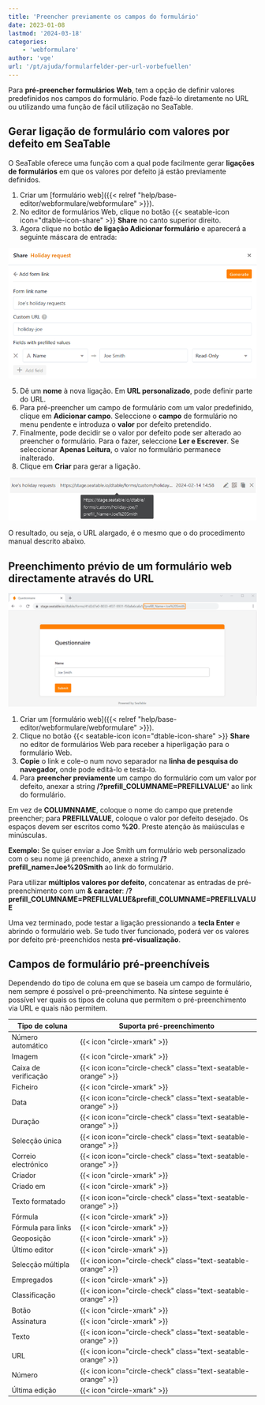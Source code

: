 ```yaml
---
title: 'Preencher previamente os campos do formulário'
date: 2023-01-08
lastmod: '2024-03-18'
categories:
    - 'webformulare'
author: 'vge'
url: '/pt/ajuda/formularfelder-per-url-vorbefuellen'
---
```


Para **pré-preencher formulários Web**, tem a opção de definir valores predefinidos nos campos do formulário. Pode fazê-lo diretamente no URL ou utilizando uma função de fácil utilização no SeaTable.

## Gerar ligação de formulário com valores por defeito em SeaTable

O SeaTable oferece uma função com a qual pode facilmente gerar **ligações de formulários** em que os valores por defeito já estão previamente definidos.

1. Criar um [formulário web]({{< relref "help/base-editor/webformulare/webformulare" >}}).
2. No editor de formulários Web, clique no botão {{< seatable-icon icon="dtable-icon-share" >}} **Share** no canto superior direito.
3. Agora clique no botão **de ligação Adicionar formulário** e aparecerá a seguinte máscara de entrada:

![Valores pré-preenchidos em ligações de formulários definidos pelo utilizador](images/Vorbefuellte-Werte-in-benutzerdefinierten-Formularlinks.png)

5. Dê um **nome** à nova ligação. Em **URL personalizado**, pode definir parte do URL.
6. Para pré-preencher um campo de formulário com um valor predefinido, clique em **Adicionar campo**. Seleccione o **campo** de formulário no menu pendente e introduza o **valor** por defeito pretendido.
7. Finalmente, pode decidir se o valor por defeito pode ser alterado ao preencher o formulário. Para o fazer, seleccione **Ler e Escrever**. Se seleccionar **Apenas Leitura**, o valor no formulário permanece inalterado.
8. Clique em **Criar** para gerar a ligação.

![Ligação de formulário personalizada com valor pré-preenchido](images/Benutzerdefinierter-Formularlink-mit-vorausgefuelltem-Wert.png)

O resultado, ou seja, o URL alargado, é o mesmo que o do procedimento manual descrito abaixo.

## Preenchimento prévio de um formulário web directamente através do URL

![Formulário web de pré-preenchimento](images/prefill.png)

1. Criar um [formulário web]({{< relref "help/base-editor/webformulare/webformulare" >}}).
2. Clique no botão {{< seatable-icon icon="dtable-icon-share" >}} **Share** no editor de formulários Web para receber a hiperligação para o formulário Web.
3. **Copie** o link e cole-o num novo separador na **linha de pesquisa do navegador,** onde pode editá-lo e testá-lo.
4. Para **preencher previamente** um campo do formulário com um valor por defeito, anexar a string **/?prefill_COLUMNAME=PREFILLVALUE'** ao link do formulário.

Em vez de **COLUMNNAME**, coloque o nome do campo que pretende preencher; para **PREFILLVALUE**, coloque o valor por defeito desejado. Os espaços devem ser escritos como **%20**. Preste atenção às maiúsculas e minúsculas.

**Exemplo:** Se quiser enviar a Joe Smith um formulário web personalizado com o seu nome já preenchido, anexe a string **/?prefill_name=Joe%20Smith** ao link do formulário.

Para utilizar **múltiplos valores por defeito**, concatenar as entradas de pré-preenchimento com um **& caracter**: /**?prefill_COLUMNAME=PREFILLVALUE&prefill_COLUMNAME=PREFILLVALUE**

Uma vez terminado, pode testar a ligação pressionando a **tecla Enter** e abrindo o formulário web. Se tudo tiver funcionado, poderá ver os valores por defeito pré-preenchidos nesta **pré-visualização**.

## Campos de formulário pré-preenchíveis

Dependendo do tipo de coluna em que se baseia um campo de formulário, nem sempre é possível o pré-preenchimento. Na síntese seguinte é possível ver quais os tipos de coluna que permitem o pré-preenchimento via URL e quais não permitem.

| Tipo de coluna       | Suporta pré-preenchimento                                     |
| -------------------- | ------------------------------------------------------------- |
| Número automático    | {{< icon "circle-xmark" >}}                                   |
| Imagem               | {{< icon "circle-xmark" >}}                                   |
| Caixa de verificação | {{< icon icon="circle-check" class="text-seatable-orange" >}} |
| Ficheiro             | {{< icon "circle-xmark" >}}                                   |
| Data                 | {{< icon icon="circle-check" class="text-seatable-orange" >}} |
| Duração              | {{< icon icon="circle-check" class="text-seatable-orange" >}} |
| Selecção única       | {{< icon icon="circle-check" class="text-seatable-orange" >}} |
| Correio electrónico  | {{< icon icon="circle-check" class="text-seatable-orange" >}} |
| Criador              | {{< icon "circle-xmark" >}}                                   |
| Criado em            | {{< icon "circle-xmark" >}}                                   |
| Texto formatado      | {{< icon icon="circle-check" class="text-seatable-orange" >}} |
| Fórmula              | {{< icon "circle-xmark" >}}                                   |
| Fórmula para links   | {{< icon "circle-xmark" >}}                                   |
| Geoposição           | {{< icon "circle-xmark" >}}                                   |
| Último editor        | {{< icon "circle-xmark" >}}                                   |
| Selecção múltipla    | {{< icon icon="circle-check" class="text-seatable-orange" >}} |
| Empregados           | {{< icon "circle-xmark" >}}                                   |
| Classificação        | {{< icon icon="circle-check" class="text-seatable-orange" >}} |
| Botão                | {{< icon "circle-xmark" >}}                                   |
| Assinatura           | {{< icon "circle-xmark" >}}                                   |
| Texto                | {{< icon icon="circle-check" class="text-seatable-orange" >}} |
| URL                  | {{< icon icon="circle-check" class="text-seatable-orange" >}} |
| Número               | {{< icon icon="circle-check" class="text-seatable-orange" >}} |
| Última edição        | {{< icon "circle-xmark" >}}                                   |
